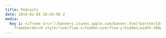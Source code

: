 ```yaml
---
title: Podcasts
date: 2019-02-05 16:45:00 Z
media:
  Key 1: <iframe src="//banners.itunes.apple.com/banner.html?partnerId=&aId=&bt=catalog&t=catalog_black&id=1450970231&c=us&l=en-US&w=300&h=250&store=podcast"
    frameborder=0 style="overflow-x:hidden;overflow-y:hidden;width:300px;height:250px;border:0px"></iframe>
---
```


